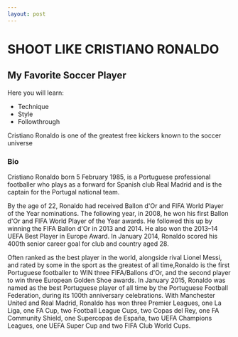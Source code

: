 ```yaml
---
layout: post
---
```

# **SHOOT LIKE CRISTIANO RONALDO**
## My Favorite Soccer Player
Here you will learn:

* Technique
* Style
* Followthrough

Cristiano Ronaldo is one of the greatest free kickers known to the soccer universe
### Bio

Cristiano Ronaldo born 5 February 1985, is a Portuguese professional footballer who plays as a forward for Spanish club Real Madrid and is the captain for the Portugal national team.

By the age of 22, Ronaldo had received Ballon d'Or and FIFA World Player of the Year nominations. The following year, in 2008, he won his first Ballon d'Or and FIFA World Player of the Year awards. He followed this up by winning the FIFA Ballon d'Or in 2013 and 2014. He also won the 2013–14 UEFA Best Player in Europe Award. In January 2014, Ronaldo scored his 400th senior career goal for club and country aged 28.

Often ranked as the best player in the world, alongside rival Lionel Messi, and rated by some in the sport as the greatest of all time,Ronaldo is the first Portuguese footballer to WIN three FIFA/Ballons d'Or, and the second player to win three European Golden Shoe awards. In January 2015, Ronaldo was named as the best Portuguese player of all time by the Portuguese Football Federation, during its 100th anniversary celebrations. With Manchester United and Real Madrid, Ronaldo has won three Premier Leagues, one La Liga, one FA Cup, two Football League Cups, two Copas del Rey, one FA Community Shield, one Supercopas de España, two UEFA Champions Leagues, one UEFA Super Cup and two FIFA Club World Cups.
